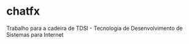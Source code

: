 chatfx
======

Trabalho para a cadeira de TDSI - Tecnologia de Desenvolvimento de Sistemas para Internet
